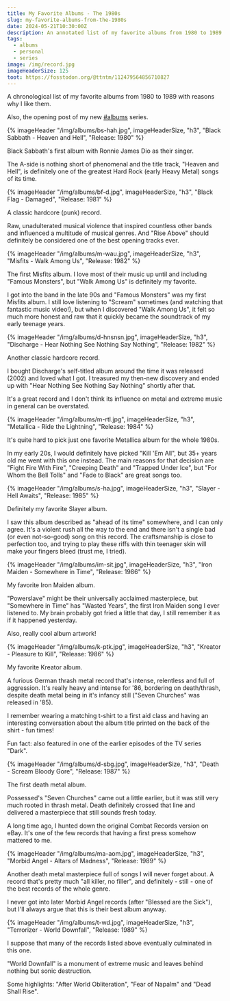 ```yaml
---
title: My Favorite Albums - The 1980s
slug: my-favorite-albums-from-the-1980s
date: 2024-05-21T10:30:00Z
description: An annotated list of my favorite albums from 1980 to 1989.
tags:
  - albums
  - personal
  - series
image: /img/record.jpg
imageHeaderSize: 125
toot: https://fosstodon.org/@ttntm/112479564856710827
---
```


A chronological list of my favorite albums from 1980 to 1989 with reasons why I like them.

Also, the opening post of my new [#albums](/tags/albums/) series.

<div class="hr shadow mt2 mb2"></div>

{% imageHeader "/img/albums/bs-hah.jpg", imageHeaderSize, "h3", "Black Sabbath - Heaven and Hell", "Release: 1980" %}

Black Sabbath's first album with Ronnie James Dio as their singer.

The A-side is nothing short of phenomenal and the title track, "Heaven and Hell", is definitely one of the greatest Hard Rock (early Heavy Metal) songs of its time.

{% imageHeader "/img/albums/bf-d.jpg", imageHeaderSize, "h3", "Black Flag - Damaged", "Release: 1981" %}

A classic hardcore (punk) record.

Raw, unadulterated musical violence that inspired countless other bands and influenced a multitude of musical genres. And "Rise Above" should definitely be considered one of the best opening tracks ever.

{% imageHeader "/img/albums/m-wau.jpg", imageHeaderSize, "h3", "Misfits - Walk Among Us", "Release: 1982" %}

The first Misfits album. I love most of their music up until and including "Famous Monsters", but "Walk Among Us" is definitely my favorite.

I got into the band in the late 90s and "Famous Monsters" was my first Misfits album. I still love listening to "Scream" sometimes (and watching that fantastic music video!), but when I discovered "Walk Among Us", it felt so much more honest and raw that it quickly became the soundtrack of my early teenage years.

{% imageHeader "/img/albums/d-hnsnsn.jpg", imageHeaderSize, "h3", "Discharge - Hear Nothing See Nothing Say Nothing", "Release: 1982" %}

Another classic hardcore record.

I bought Discharge's self-titled album around the time it was released (2002) and loved what I got. I treasured my then-new discovery and ended up with "Hear Nothing See Nothing Say Nothing" shortly after that.

It's a great record and I don't think its influence on metal and extreme music in general can be overstated.

{% imageHeader "/img/albums/m-rtl.jpg", imageHeaderSize, "h3", "Metallica - Ride the Lightning", "Release: 1984" %}

It's quite hard to pick just one favorite Metallica album for the whole 1980s.

In my early 20s, I would definitely have picked "Kill 'Em All", but 35+ years old me went with this one instead. The main reasons for that decision are "Fight Fire With Fire", "Creeping Death" and "Trapped Under Ice", but "For Whom the Bell Tolls" and "Fade to Black" are great songs too.

{% imageHeader "/img/albums/s-ha.jpg", imageHeaderSize, "h3", "Slayer - Hell Awaits", "Release: 1985" %}

Definitely my favorite Slayer album.

I saw this album described as "ahead of its time" somewhere, and I can only agree. It's a violent rush all the way to the end and there isn't a single bad (or even not-so-good) song on this record. The craftsmanship is close to perfection too, and trying to play these riffs with thin teenager skin will make your fingers bleed (trust me, I tried).

{% imageHeader "/img/albums/im-sit.jpg", imageHeaderSize, "h3", "Iron Maiden - Somewhere in Time", "Release: 1986" %}

My favorite Iron Maiden album.

"Powerslave" might be their universally acclaimed masterpiece, but "Somewhere in Time" has "Wasted Years", the first Iron Maiden song I ever listened to. My brain probably got fried a little that day, I still remember it as if it happened yesterday.

Also, really cool album artwork!

{% imageHeader "/img/albums/k-ptk.jpg", imageHeaderSize, "h3", "Kreator - Pleasure to Kill", "Release: 1986" %}

My favorite Kreator album.

A furious German thrash metal record that's intense, relentless and full of aggression. It's really heavy and intense for '86, bordering on death/thrash, despite death metal being in it's infancy still ("Seven Churches" was released in '85).

I remember wearing a matching t-shirt to a first aid class and having an interesting conversation about the album title printed on the back of the shirt - fun times!

Fun fact: also featured in one of the earlier episodes of the TV series "Dark".

{% imageHeader "/img/albums/d-sbg.jpg", imageHeaderSize, "h3", "Death - Scream Bloody Gore", "Release: 1987" %}

The first death metal album.

Possessed's "Seven Churches" came out a little earlier, but it was still very much rooted in thrash metal. Death definitely crossed that line and delivered a masterpiece that still sounds fresh today.

A long time ago, I hunted down the original Combat Records version on eBay. It's one of the few records that having a first press somehow mattered to me.

{% imageHeader "/img/albums/ma-aom.jpg", imageHeaderSize, "h3", "Morbid Angel - Altars of Madness", "Release: 1989" %}

Another death metal masterpiece full of songs I will never forget about. A record that's pretty much "all killer, no filler", and definitely - still - one of the best records of the whole genre.

I never got into later Morbid Angel records (after "Blessed are the Sick"), but I'll always argue that this is their best album anyway.

{% imageHeader "/img/albums/t-wd.jpg", imageHeaderSize, "h3", "Terrorizer - World Downfall", "Release: 1989" %}

I suppose that many of the records listed above eventually culminated in this one.

"World Downfall" is a monument of extreme music and leaves behind nothing but sonic destruction.

Some highlights: "After World Obliteration", "Fear of Napalm" and "Dead Shall Rise".
